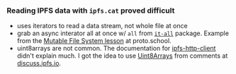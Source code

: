 ### Reading IPFS data with `ipfs.cat` proved difficult
- uses iterators to read a data stream, not whole file at once
- grab an async interator all at once w/ `all` from [`it-all`](https://www.npmjs.com/package/it-all) package. Example from the [Mutable File System lesson](https://proto.school/mutable-file-system/05) at proto.school.
- uint8arrays are not common.  The documentation for [ipfs-http-client](https://github.com/ipfs/js-ipfs/tree/master/packages/ipfs-http-client) didn't explain much.  I got the idea to use [Uint8Arrays](https://www.npmjs.com/package/uint8arrays) from comments at [discuss.ipfs.io](https://discuss.ipfs.io/t/how-to-fetch-content-from-ipfs-with-jsipfs/9912/6).
